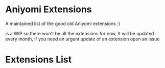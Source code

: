 # Aniyomi Extensions
A maintained list of the good old Aniyomi extensions :)

is a WIP so there won't be all the extensions for now, It will be updated every month, if you need an urgent update of an extension open an issue



# Extensions List

